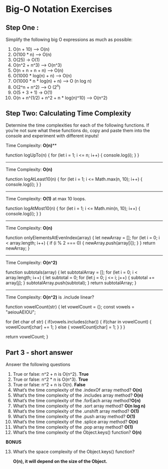 # Big-O Notation Exercises



## Step One :

Simplify the following big O expressions as much as possible:

1. O(n + 10) --> O(n)
2. O(100 * n) --> O(n)
3. O(25) -> O(1)
4. O(n^2 + n^3) --> O(n^3)
5. O(n + n + n + n) --> O(n)
6. O(1000 * log(n) + n) --> O(n)
7. O(1000 * n * log(n) + n) --> O (n log n)
8. O(2^n + n^2) --> O (2<sup>n</sup>)
9. O(5 + 3 + 1) -> O(1)
10. O(n + n^(1/2) + n^2 + n * log(n)^10) --> O(n^2)



## Step Two: Calculating Time Complexity



Determine the time complexities for each of the following functions. 
If you’re not sure what these functions do, copy and paste them into the
 console and experiment with different inputs!



Time Complexity: **O(n)****

function logUpTo(n) {
  for (let i = 1; i <= n; i++) {
    console.log(i);
  }
}

---



Time Complexity: **O(n)**

function logAtLeast10(n) {
  for (let i = 1; i <= Math.max(n, 10); i++) {
    console.log(i);
  }
}

---



Time Complexity: **O(1)** at max 10 loops.

function logAtMost10(n) {
  for (let i = 1; i <= Math.min(n, 10); i++) {
    console.log(i);
  }
}

---



Time Complexity: **O(n)**

function onlyElementsAtEvenIndex(array) {
  let newArray = [];
  for (let i = 0; i < array.length; i++) {
    if (i % 2 === 0) {
      newArray.push(array[i]);
    }
  }
  return newArray;
}



---



Time Complexity: **O(n^2)**

function subtotals(array) {
  let subtotalArray = [];
  for (let i = 0; i < array.length; i++) {
    let subtotal = 0;
    for (let j = 0; j <= i; j++) {
      subtotal += array[j];
    }
    subtotalArray.push(subtotal);
  }
  return subtotalArray;
}

---



Time Complexity: **O(n^2)** is .include linear?

function vowelCount(str) {
  let vowelCount = {};
  const vowels = "aeiouAEIOU";

  for (let char of str) {
    if(vowels.includes(char)) {
      if(char in vowelCount) {
        vowelCount[char] += 1;
      } else {
        vowelCount[char] = 1;
      }
    }
  }

  return vowelCount;
}



## Part 3 - short answer

Answer the following questions

1. True or false: n^2 + n is O(n^2). **True**
2. True or false: n^2 * n is O(n^3). **True**
3. True or false: n^2 + n is O(n). **False**
4. What’s the time complexity of the .indexOf array method? **O(n)**
5. What’s the time complexity of the .includes array method? **O(n)**
6. What’s the time complexity of the .forEach array method?**O(n)**
7. What’s the time complexity of the .sort array method? **O(n log n)**
8. What’s the time complexity of the .unshift array method? **O(1)**
9. What’s the time complexity of the .push array method? **O(1)**
10. What’s the time complexity of the .splice array method? **O(n)**
11. What’s the time complexity of the .pop array method? **O(1)**
12. What’s the time complexity of the Object.keys() function? **O(n)**

**BONUS**

13. What’s the space complexity of the Object.keys() function? 
    
    **O(n), it will depend on the size of the Object.**


